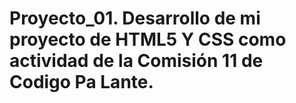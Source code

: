 # Proyecto_01. Desarrollo de mi proyecto de HTML5 Y CSS  como actividad de la Comisión 11 de Codigo Pa Lante.  
